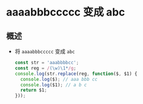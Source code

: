 # aaaabbbccccc 变成 abc

## 概述

+ 将 `aaaabbbccccc` 变成 `abc`

  ```js
  const str = 'aaabbbbcc';
  const reg = /(\w)\1*/g;
  console.log(str.replace(reg, function($, $1) {
    console.log($); // aaa bbb cc
    console.log($1); // a b c
    return $1;
  }));
  ```
